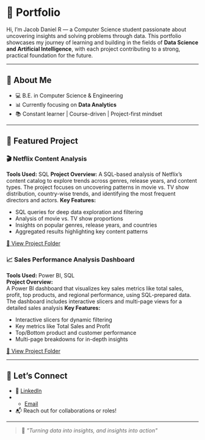 # 📁 Portfolio

Hi, I’m Jacob Daniel R — a Computer Science student passionate about uncovering insights and solving problems through data. This portfolio showcases my journey of learning and building in the fields of **Data Science and Artificial Intelligence**, with each project contributing to a strong, practical foundation for the future.

---

## 🎯 About Me

- 💻 B.E. in Computer Science & Engineering 
- 📊 Currently focusing on **Data Analytics** 
- 📚 Constant learner | Course-driven | Project-first mindset  

---

## 📂 Featured Project

### 🎬 Netflix Content Analysis

**Tools Used:** SQL
**Project Overview:**
A SQL-based analysis of Netflix’s content catalog to explore trends across genres, release years, and content types. The project focuses on uncovering patterns in movie vs. TV show distribution, country-wise trends, and identifying the most frequent directors and actors.
**Key Features:**
- SQL queries for deep data exploration and filtering
- Analysis of movie vs. TV show proportions
- Insights on popular genres, release years, and countries
- Aggregated results highlighting key content patterns

[🔗 View Project Folder](./Netflix-Data-Analysis-(SQL))

### 📈 Sales Performance Analysis Dashboard

**Tools Used:** Power BI, SQL  
**Project Overview:**  
A Power BI dashboard that visualizes key sales metrics like total sales, profit, top products, and regional performance, using SQL-prepared data. The dashboard includes interactive slicers and multi-page views for a detailed sales analysis
**Key Features:**
- Interactive slicers for dynamic filtering
- Key metrics like Total Sales and Profit
- Top/Bottom product and customer performance
- Multi-page breakdowns for in-depth insights

[🔗 View Project Folder](./Sales-Performance-Analysis)

---

## 🤝 Let’s Connect

- 🔗 [LinkedIn](https://www.linkedin.com/in/jacobdanielr)
- - [Email](mailto:jacobdanielr82@gmail.com)
- 📬 Reach out for collaborations or roles!

---

> 💬 *"Turning data into insights, and insights into action"*
